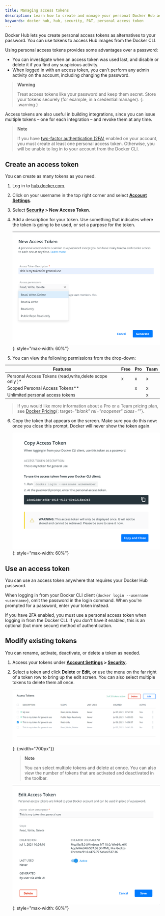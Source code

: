 ```yaml
---
title: Managing access tokens
description: Learn how to create and manage your personal Docker Hub access tokens to securely push and pull images programmatically.
keywords: docker hub, hub, security, PAT, personal access token
---
```


Docker Hub lets you create personal access tokens as alternatives to your password. You can use tokens to access Hub images from the Docker CLI.

Using personal access tokens provides some advantages over a password:
* You can investigate when an access token was used last, and disable or delete it if you find any suspicious activity.
* When logged in with an access token, you can't perform any admin activity on the account, including changing the password.

>**Warning**
>
> Treat access tokens like your password and keep them secret. Store your
> tokens securely (for example, in a credential manager).
{: .warning }

Access tokens are also useful in building integrations, since you can issue
multiple tokens &ndash; one for each integration &ndash; and revoke them at
any time.

   >**Note**
   >
   > If you have [two-factor authentication (2FA)](/docker-hub/2fa) enabled on
   > your account, you must create at least one personal access token. Otherwise,
   > you will be unable to log in to your account from the Docker CLI.


## Create an access token

You can create as many tokens as you need.

1. Log in to [hub.docker.com](https://hub.docker.com).

2. Click on your username in the top right corner and select **[Account Settings](https://hub-stage.docker.com/settings/general)**.

3. Select **[Security](https://hub-stage.docker.com/settings/security) > New Access Token**.

4. Add a description for your token. Use something that indicates where
the token is going to be used, or set a purpose for the token.

      ![PAT Menu](images/hub-create-token.png){: style="max-width: 60%"}

5. You can view the following permissions from the drop-down:

| Features   | Free | Pro | Team |
| --------------------- | ---- | ----- | ----- |
| Personal Access Tokens (read,write,delete scope only )*    |  x   |   x   |   x   |
| Scoped Personal Access Tokens**  |      | x   |   x   |
| Unlimited personal access tokens   |      |       |   x   |

>If you would like more information about a Pro or a Team pricing plan, see [Docker Pricing](https://www.docker.com/pricing?utm_source=docker&utm_medium=webreferral&utm_campaign=docs_driven_upgrade){: target="_blank" rel="noopener" class="_"}.

6. Copy the token that appears on the screen. Make sure you do this now:
once you close this prompt, Docker will never show the token again.

      ![Copy Token](images/hub-copy-token.png){: style="max-width: 60%"}

## Use an access token

You can use an access token anywhere that requires your Docker Hub
password.

When logging in from your Docker CLI client (`docker login --username <username>`),
omit the password in the login command. When you're prompted for
a password, enter your token instead.

If you have 2FA enabled, you must use a personal access token when logging in
from the Docker CLI. If you don't have it enabled, this is an optional (but
more secure) method of authentication.

## Modify existing tokens

You can rename, activate, deactivate, or delete a token as needed.

1. Access your tokens under **[Account Settings](https://hub-stage.docker.com/settings/general) > [Security](https://hub-stage.docker.com/settings/security)**.

2. Select a token and click **Delete** or **Edit**, or use the menu on
the far right of a token row to bring up the edit screen. You can also
select multiple tokens to delete them all once.

      ![Delete or Edit](images/hub-delete-edit-token.png){: {:width="700px"}}

   > **Note**
   >
   > You can select multiple tokens and delete at onnce.
   > You can also view the number of tokens that are activated and deactivated in the toolbar.

      ![Modify Token](images/hub-edit-token.png){: style="max-width: 60%"}